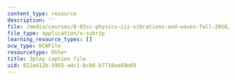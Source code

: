```yaml
---
content_type: resource
description: ''
file: /media/courses/8-03sc-physics-iii-vibrations-and-waves-fall-2016/822a412b5993a4c1bcb8b7716ee69e69_fTACO13q2oU.srt
file_type: application/x-subrip
learning_resource_types: []
ocw_type: OCWFile
resourcetype: Other
title: 3play caption file
uid: 822a412b-5993-a4c1-bcb8-b7716ee69e69
---
```


